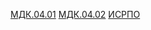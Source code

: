 [МДК.04.01](https://disk.yandex.ru/d/nfIZXXD6Pbck3A)
[МДК.04.02](https://disk.yandex.ru/d/DWHQABT9yojRnw)
[ИСРПО](https://disk.yandex.ru/d/YxQrLVeM0ji9iw)
